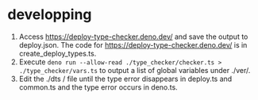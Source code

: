 # developping

1. Access https://deploy-type-checker.deno.dev/ and save the output to
   deploy.json. The code for https://deploy-type-checker.deno.dev/ is in
   create_deploy_types.ts.
2. Execute
   `deno run --allow-read ./type_checker/checker.ts > ./type_checker/vars.ts` to
   output a list of global variables under ./ver/.
3. Edit the ./dts / file until the type error disappears in deploy.ts and
   common.ts and the type error occurs in deno.ts.
